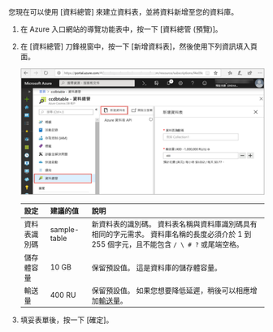 您現在可以使用 [資料總管] 來建立資料表，並將資料新增至您的資料庫。 

1. 在 Azure 入口網站的導覽功能表中，按一下 [資料總管 (預覽)]。 
2. 在 [資料總管] 刀鋒視窗中，按一下 [新增資料表]，然後使用下列資訊填入頁面。

    ![Azure 入口網站中的資料總管](./media/cosmos-db-create-table/azure-cosmosdb-data-explorer.png)

    設定|建議的值|說明
    ---|---|---
    資料表識別碼|sample-table|新資料表的識別碼。 資料表名稱與資料庫識別碼具有相同的字元需求。 資料庫名稱的長度必須介於 1 到 255 個字元，且不能包含 `/ \ # ?` 或尾端空格。
    儲存體容量| 10 GB|保留預設值。 這是資料庫的儲存體容量。
    輸送量|400 RU|保留預設值。 如果您想要降低延遲，稍後可以相應增加[輸送量](../articles/cosmos-db/request-units.md)。

3. 填妥表單後，按一下 [確定]。